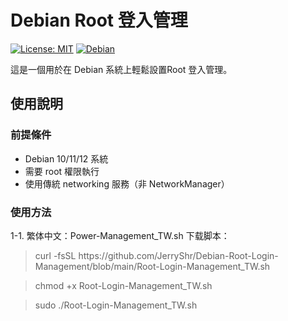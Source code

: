 # Debian Root 登入管理

[![License: MIT](https://img.shields.io/badge/License-MIT-yellow.svg)](https://opensource.org/licenses/MIT)
[![Debian](https://img.shields.io/badge/Debian-12-blue?logo=debian)](https://www.debian.org/)

這是一個用於在 Debian 系統上輕鬆設置Root 登入管理。

## 使用說明

### 前提條件
- Debian 10/11/12 系統
- 需要 root 權限執行
- 使用傳統 networking 服務（非 NetworkManager）

### 使用方法
1-1. 繁体中文：Power-Management_TW.sh 下载脚本：
<blockquote>curl -fsSL https://github.com/JerryShr/Debian-Root-Login-Management/blob/main/Root-Login-Management_TW.sh</blockquote>
<blockquote>chmod +x Root-Login-Management_TW.sh</blockquote>
<blockquote>sudo ./Root-Login-Management_TW.sh</blockquote>
